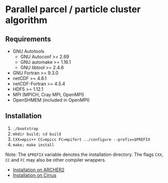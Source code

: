 # Parallel parcel / particle cluster algorithm

## Requirements
* GNU Autotools
    - GNU Autoconf >= 2.69
    - GNU automake >= 1.16.1
    - GNU libtool >= 2.4.6
* GNU Fortran >= 9.3.0
* netCDF >= 4.8.1
* netCDF-Fortran >= 4.5.4
* HDF5 >= 1.12.1
* MPI (MPICH, Cray MPI, OpenMPI)
* OpenSHMEM (included in OpenMPI)

## Installation
1. `./bootstrap`
2. `mkdir build; cd build`
3. `CXX=mpic++ CC=mpicc FC=mpifort ../configure --prefix=$PREFIX`
4. `make; make install`

Note: The `$PREFIX` variable denotes the installation directory. The flags `CXX`, `CC` and `FC` may also be other compiler wrappers.

* [Installation on ARCHER2](ARCHER2.md)
* [Installation on Cirrus](Cirrus.md)
